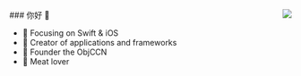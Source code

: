 <img align="right" src="https://github-readme-stats.vercel.app/api?username=lukesyy&theme=cobalt &show_icons=true&icon_color=CE1D2D&text_color=718096&bg_color=ffffff&hide_title=true" />
### 你好 👋

- :orange_book: Focusing on Swift & iOS
- :hammer: Creator of applications and frameworks
- :ram: Founder the ObjCCN
- :meat_on_bone: Meat lover
